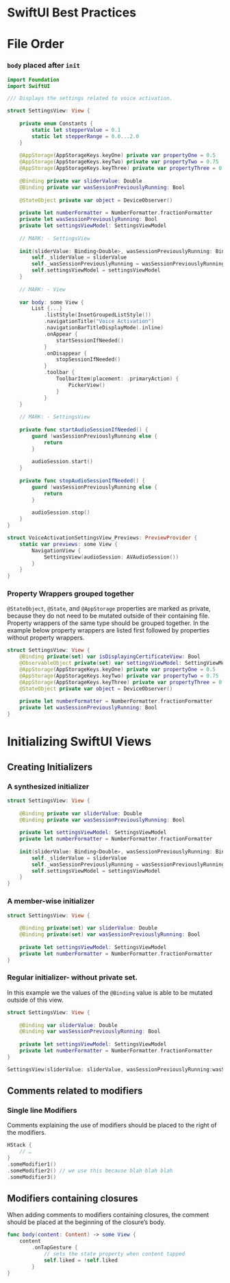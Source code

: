 # SwiftUI Best Practices

# File Order

### `body` placed after `init`

``` swift
import Foundation
import SwiftUI

/// Displays the settings related to voice activation.

struct SettingsView: View {
    
    private enum Constants {
        static let stepperValue = 0.1
        static let stepperRange = 0.0...2.0
    }
    
    @AppStorage(AppStorageKeys.keyOne) private var propertyOne = 0.5
    @AppStorage(AppStorageKeys.keyTwo) private var propertyTwo = 0.75
    @AppStorage(AppStorageKeys.keyThree) private var propertyThree = 0.5
    
    @Binding private var sliderValue: Double
    @Binding private var wasSessionPreviouslyRunning: Bool
    
    @StateObject private var object = DeviceObserver()
    
    private let numberFormatter = NumberFormatter.fractionFormatter
    private let wasSessionPreviouslyRunning: Bool
    private let settingsViewModel: SettingsViewModel
    
    // MARK: - SettingsView
    
    init(sliderValue: Binding<Double>, wasSessionPreviouslyRunning: Binding<Bool>, settingsViewModel: SettingsViewModel) {
        self._sliderValue = sliderValue
        self._wasSessionPreviouslyRunning = wasSessionPreviouslyRunning
        self.settingsViewModel = settingsViewModel
    }
    
    // MARK: - View
    
    var body: some View {
        List {...}
            .listStyle(InsetGroupedListStyle())
            .navigationTitle("Voice Activation")
            .navigationBarTitleDisplayMode(.inline)
            .onAppear {
                startSessionIfNeeded()
            }
            .onDisappear {
                stopSessionIfNeeded()
            }
            .toolbar {
                ToolbarItem(placement: .primaryAction) {
                    PickerView()
                }
            }
    }
    
    // MARK: - SettingsView
    
    private func startAudioSessionIfNeeded() {
        guard !wasSessionPreviouslyRunning else {
            return
        }
        
        audioSession.start()
    }
    
    private func stopAudioSessionIfNeeded() {
        guard !wasSessionPreviouslyRunning else {
            return
        }
        
        audioSession.stop()
    }
}

struct VoiceActivationSettingsView_Previews: PreviewProvider {
    static var previews: some View {
        NavigationView {
            SettingsView(audioSession: AVAudioSession())
        }
    }
}
```

### Property Wrappers grouped together

`@StateObject`, `@State`, and `@AppStorage` properties are marked as private, because they do not need to be mutated outside of their containing file. Property wrappers of the same type should be grouped together. 
In the example below property wrappers are listed first followed by properties without property wrappers. 

```swift 
struct SettingsView: View {
    @Binding private(set) var isDisplayingCertificateView: Bool
    @ObservableObject private(set) var settingsViewModel: SettingViewModel
    @AppStorage(AppStorageKeys.keyOne) private var propertyOne = 0.5
    @AppStorage(AppStorageKeys.keyTwo) private var propertyTwo = 0.75
    @AppStorage(AppStorageKeys.keyThree) private var propertyThree = 0.5
    @StateObject private var object = DeviceObserver()
    
    private let numberFormatter = NumberFormatter.fractionFormatter
    private let wasSessionPreviouslyRunning: Bool
}
```

# Initializing SwiftUI Views

## Creating Initializers

### A synthesized initializer

```swift 
struct SettingsView: View {
    
    @Binding private var sliderValue: Double
    @Binding private var wasSessionPreviouslyRunning: Bool
    
    private let settingsViewModel: SettingsViewModel
    private let numberFormatter = NumberFormatter.fractionFormatter
    
    init(sliderValue: Binding<Double>, wasSessionPreviouslyRunning: Binding<Bool>, settingsViewModel: SettingsViewModel) {
        self._sliderValue = sliderValue
        self._wasSessionPreviouslyRunning = wasSessionPreviouslyRunning
        self.settingsViewModel = settingsViewModel
    }
}


```

### A member-wise initializer
```swift 
struct SettingsView: View {
    
    @Binding private(set) var sliderValue: Double
    @Binding private(set) var wasSessionPreviouslyRunning: Bool
    
    private let settingsViewModel: SettingsViewModel
    private let numberFormatter = NumberFormatter.fractionFormatter
}
```

### Regular initializer- without private set.

In this example we the values of the `@Binding` value is able to be mutated outside of this view.

```swift 
struct SettingsView: View {
    
    @Binding var sliderValue: Double
    @Binding var wasSessionPreviouslyRunning: Bool
    
    private let settingsViewModel: SettingsViewModel
    private let numberFormatter = NumberFormatter.fractionFormatter
}

SettingsView(sliderValue: sliderValue, wasSessionPreviouslyRunning:wasSessionPreviouslyRunning, settingsViewModel: SettingsViewModel())
```

## Comments related to modifiers

### Single line Modifiers
Comments explaining the use of modifiers should be placed to the right of the modifiers. 

```swift 
HStack {
    // …
}
.someModifier1()
.someModifier2() // we use this because blah blah blah
.someModifier3()
```

## Modifiers containing closures

When adding comments to modifiers containing closures, the comment should be placed at the beginning of the closure’s body.

```swift 
func body(content: Content) -> some View {
    content
        .onTapGesture {
            // sets the state property when content tapped
            self.liked = !self.liked
        }
}
```
